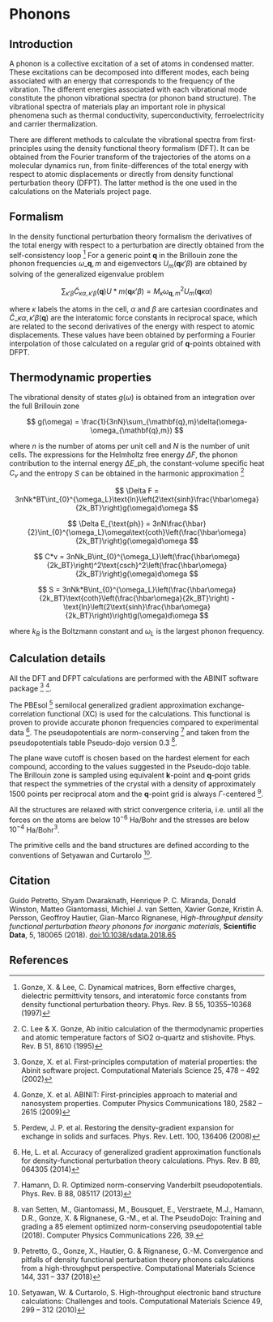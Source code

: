 # Phonons

## Introduction

A phonon is a collective excitation of a set of atoms in condensed
matter.
These excitations can be decomposed into different modes, each
being associated with an energy that corresponds to the frequency of the
vibration.
The different energies associated with each vibrational mode
constitute the phonon vibrational spectra (or phonon band structure).
The vibrational spectra of materials play an important role in physical
phenomena such as thermal conductivity, superconductivity,
ferroelectricity and carrier thermalization.

There are different methods to calculate the vibrational spectra from
first-principles using the density functional theory formalism (DFT).
It can be obtained from the Fourier transform of the trajectories of the
atoms on a molecular dynamics run, from finite-differences of the total
energy with respect to atomic displacements or directly from density
functional perturbation theory (DFPT).
The latter method is the one used
in the calculations on the Materials project page.

## Formalism

In the density functional perturbation theory formalism the derivatives
of the total energy with respect to a perturbation are directly obtained
from the self-consistency loop [^1] For a generic point **q** in the
Brillouin zone the phonon frequencies $\omega\_{\mathbf{q},m}$ and
eigenvectors $U_m(\mathbf{q}\kappa'\beta)$ are obtained by solving
of the generalized eigenvalue problem

$$
\sum_{\kappa'\beta}\widetilde{C}_{\kappa\alpha,\kappa'\beta}(\mathbf{q})U*m(\mathbf{q}\kappa'\beta) = M_{\kappa}\omega^2_{\mathbf{q},m}U_m(\mathbf{q}\kappa\alpha)
$$

where $\kappa$ labels the atoms in the cell, $\alpha$ and
$\beta$ are cartesian coordinates and
$\widetilde{C}\_{\kappa\alpha,\kappa'\beta}(\mathbf{q})$ are the
interatomic force constants in reciprocal space, which are related to
the second derivatives of the energy with respect to atomic
displacements.
These values have been obtained by performing a Fourier
interpolation of those calculated on a regular grid of **q**-points
obtained with DFPT.

## Thermodynamic properties

The vibrational density of states $g(\omega)$ is obtained from an
integration over the full Brillouin zone

$$
g(\omega) = \frac{1}{3nN}\sum_{\mathbf{q},m}\delta(\omega-\omega_{\mathbf{q},m})
$$

where $n$ is the number of atoms per unit cell and $N$ is the
number of unit cells.
The expressions for the Helmholtz free energy
$\Delta F$, the phonon contribution to the internal energy
$\Delta E\_{\text{ph}}$, the constant-volume specific heat $C_v$
and the entropy $S$ can be obtained in the harmonic approximation
[^2]

$$
\Delta F = 3nNk*BT\int_{0}^{\omega_L}\text{ln}\left(2\text{sinh}\frac{\hbar\omega}{2k_BT}\right)g(\omega)d\omega
$$

$$
\Delta E_{\text{ph}} = 3nN\frac{\hbar}{2}\int_{0}^{\omega_L}\omega\text{coth}\left(\frac{\hbar\omega}{2k_BT}\right)g(\omega)d\omega
$$

$$
C*v = 3nNk_B\int_{0}^{\omega_L}\left(\frac{\hbar\omega}{2k_BT}\right)^2\text{csch}^2\left(\frac{\hbar\omega}{2k_BT}\right)g(\omega)d\omega
$$

$$
S = 3nNk*B\int_{0}^{\omega_L}\left(\frac{\hbar\omega}{2k_BT}\text{coth}\left(\frac{\hbar\omega}{2k_BT}\right) - \text{ln}\left(2\text{sinh}\frac{\hbar\omega}{2k_BT}\right)\right)g(\omega)d\omega
$$

where $k_B$ is the Boltzmann constant and $\omega_L$ is the
largest phonon frequency.

## Calculation details

All the DFT and DFPT calculations are performed with the ABINIT software
package [^3] [^4].

The PBEsol [^5] semilocal generalized gradient approximation
exchange-correlation functional (XC) is used for the calculations.
This
functional is proven to provide accurate phonon frequencies compared to
experimental data [^6].
The pseudopotentials are norm-conserving [^7]
and taken from the pseudopotentials table Pseudo-dojo version 0.3 [^8].

The plane wave cutoff is chosen based on the hardest element for each
compound, according to the values suggested in the Pseudo-dojo table.
The Brillouin zone is sampled using equivalent **k**-point and
**q**-point grids that respect the symmetries of the crystal with a
density of approximately 1500 points per reciprocal atom and the
**q**-point grid is always $\Gamma$-centered [^9].

All the structures are relaxed with strict convergence criteria, i.e.
until all the forces on the atoms are below $10^{-6}$ Ha/Bohr and the
stresses are below $10^{-4}$ Ha/Bohr$^3$.

The primitive cells and the band structures are defined according to the
conventions of Setyawan and Curtarolo [^10].

## Citation

Guido Petretto, Shyam Dwaraknath, Henrique P. C. Miranda, Donald
Winston, Matteo Giantomassi, Michiel J. van Setten, Xavier Gonze,
Kristin A. Persson, Geoffroy Hautier, Gian-Marco Rignanese,
_High-throughput density functional perturbation theory phonons for
inorganic materials_, **Scientific Data**, 5, 180065 (2018).
[doi:10.1038/sdata.2018.65](https://doi.org/10.1038/sdata.2018.65)

## References

[^1]:
    Gonze, X. & Lee, C. Dynamical matrices, Born effective charges,
    dielectric permittivity tensors, and interatomic force constants
    from density functional perturbation theory. Phys. Rev. B 55,
    10355–10368 (1997)

[^2]:
    C. Lee & X. Gonze, Ab initio calculation of the thermodynamic
    properties and atomic temperature factors of SiO2 α-quartz and
    stishovite. Phys. Rev. B 51, 8610 (1995)

[^3]:
    Gonze, X. et al. First-principles computation of material
    properties: the Abinit software project. Computational Materials
    Science 25, 478 – 492 (2002)

[^4]:
    Gonze, X. et al. ABINIT: First-principles approach to material and
    nanosystem properties. Computer Physics Communications 180, 2582 –
    2615 (2009)

[^5]:
    Perdew, J. P. et al. Restoring the density-gradient expansion for
    exchange in solids and surfaces. Phys. Rev. Lett. 100, 136406 (2008)

[^6]:
    He, L. et al. Accuracy of generalized gradient approximation
    functionals for density-functional perturbation theory calculations.
    Phys. Rev. B 89, 064305 (2014)

[^7]:
    Hamann, D. R. Optimized norm-conserving Vanderbilt
    pseudopotentials. Phys. Rev. B 88, 085117 (2013)

[^8]:
    van Setten, M., Giantomassi, M., Bousquet, E., Verstraete, M.J.,
    Hamann, D.R., Gonze, X. & Rignanese, G.-M., et al. The PseudoDojo:
    Training and grading a 85 element optimized norm-conserving
    pseudopotential table (2018). Computer Physics Communications 226, 39.

[^9]:
    Petretto, G., Gonze, X., Hautier, G. & Rignanese, G.-M.
    Convergence and pitfalls of density functional perturbation theory
    phonons calculations from a high-throughput perspective.
    Computational Materials Science 144, 331 – 337 (2018)

[^10]:
    Setyawan, W. & Curtarolo, S. High-throughput electronic band
    structure calculations: Challenges and tools. Computational
    Materials Science 49, 299 – 312 (2010)
